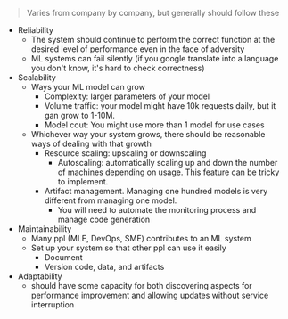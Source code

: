 > Varies from company by company, but generally should follow these

- Reliability
	- The system should continue to perform the correct function at the desired level of performance even in the face of adversity
	- ML systems can fail silently (if you google translate into a language you don't know, it's hard to check correctness)
- Scalability
	- Ways your ML model can grow
		- Complexity: larger parameters of your model
		- Volume traffic: your model might have 10k requests daily, but it gan grow to 1-10M.
		- Model cout: You might use more than 1 model for use cases
	- Whichever way your system grows, there should be reasonable ways of dealing with that growth
		- Resource scaling: upscaling or downscaling
			- Autoscaling: automatically scaling up and down the number of machines depending on usage. This feature can be tricky to implement.
		- Artifact management. Managing one hundred models is very different from managing one model.
			- You will need to automate the monitoring process and manage code generation
- Maintainability
	- Many ppl (MLE, DevOps, SME) contributes to an ML system
	- Set up your system so that other ppl can use it easily
		- Document
		- Version code, data, and artifacts
- Adaptability
	- should have some capacity for both discovering aspects for performance improvement and allowing updates without service interruption
